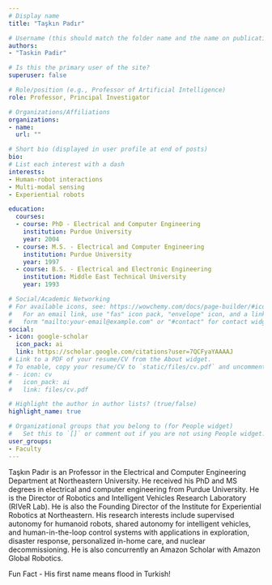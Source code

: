 ```yaml
---
# Display name
title: "Taşkın Padır"

# Username (this should match the folder name and the name on publications)
authors:
- "Taskin Padir"

# Is this the primary user of the site?
superuser: false

# Role/position (e.g., Professor of Artificial Intelligence)
role: Professor, Principal Investigator

# Organizations/Affiliations
organizations:
- name: 
  url: ""

# Short bio (displayed in user profile at end of posts)
bio: 
# List each interest with a dash
interests:
- Human-robot interactions
- Multi-modal sensing
- Experiential robots

education:
  courses:
  - course: PhD - Electrical and Computer Engineering
    institution: Purdue University
    year: 2004
  - course: M.S. - Electrical and Computer Engineering
    institution: Purdue University
    year: 1997
  - course: B.S. - Electrical and Electronic Engineering
    institution: Middle East Technical University
    year: 1993

# Social/Academic Networking
# For available icons, see: https://wowchemy.com/docs/page-builder/#icons
#   For an email link, use "fas" icon pack, "envelope" icon, and a link in the
#   form "mailto:your-email@example.com" or "#contact" for contact widget.
social:
- icon: google-scholar
  icon_pack: ai
  link: https://scholar.google.com/citations?user=7QCFyaYAAAAJ
# Link to a PDF of your resume/CV from the About widget.
# To enable, copy your resume/CV to `static/files/cv.pdf` and uncomment the lines below.
# - icon: cv
#   icon_pack: ai
#   link: files/cv.pdf

# Highlight the author in author lists? (true/false)
highlight_name: true

# Organizational groups that you belong to (for People widget)
#   Set this to `[]` or comment out if you are not using People widget.
user_groups:
- Faculty
---
```

Taşkın Padır is an Professor in the Electrical and Computer Engineering Department at Northeastern University. He received his PhD and MS degrees in electrical and computer engineering from Purdue University. He is the Director of Robotics and Intelligent Vehicles Research Laboratory (RIVeR Lab). He is also the Founding Director of the Institute for Experiential Robotics at Northeastern. His research interests include supervised autonomy for humanoid robots, shared autonomy for intelligent vehicles, and human-in-the-loop control systems with applications in exploration, disaster response, personalized in-home care, and nuclear decommissioning. He is also concurrently an Amazon Scholar with Amazon Global Robotics.

Fun Fact - His first name means flood in Turkish!
